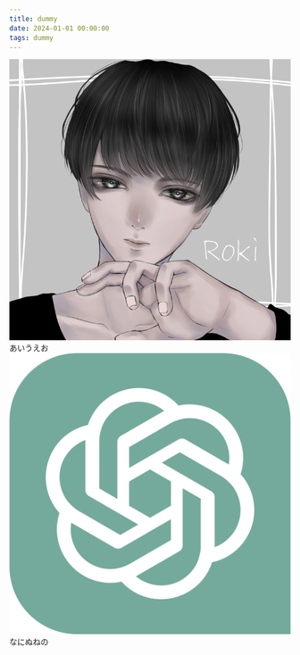 ```yaml
---
title: dummy
date: 2024-01-01 00:00:00
tags: dummy
---
```


<div class="balloon-right mb-2">
<div class="balloon-icon"><img src="/images/avator/prof1000x1000.png.webp"></div>
あいうえお
</div>


<div class="balloon-left">
<div class="balloon-icon"><img src="./chatgpt.svg"></div>
なにぬねの
</div>

